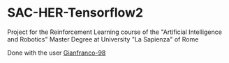 # SAC-HER-Tensorflow2
Project for the Reinforcement Learning course of the "Artificial Intelligence and Robotics" Master Degree at University "La Sapienza" of Rome

Done with the user [Gianfranco-98](https://github.com/Gianfranco-98)

